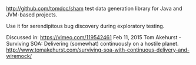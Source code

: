 <a target="_blank" href="http://github.com/tomdcc/sham">http://github.com/tomdcc/sham</a>
test data generation library for Java and JVM-based projects.
 
Use it for serendipitous bug discovery during exploratory testing.

Discussed in:
https://vimeo.com/119542461
Feb 11, 2015 Tom Akehurst - Surviving SOA: Delivering (somewhat) continuously on a hostile planet.
http://www.tomakehurst.com/surviving-soa-with-continuous-delivery-and-wiremock/
